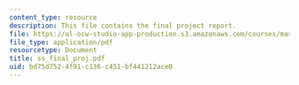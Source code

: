 ```yaml
---
content_type: resource
description: This file contains the final project report.
file: https://ol-ocw-studio-app-production.s3.amazonaws.com/courses/mas-961-ambient-intelligence-spring-2005/bd75d7524f91c136c451bf441212ace0_ss_final_proj.pdf
file_type: application/pdf
resourcetype: Document
title: ss_final_proj.pdf
uid: bd75d752-4f91-c136-c451-bf441212ace0
---
```

